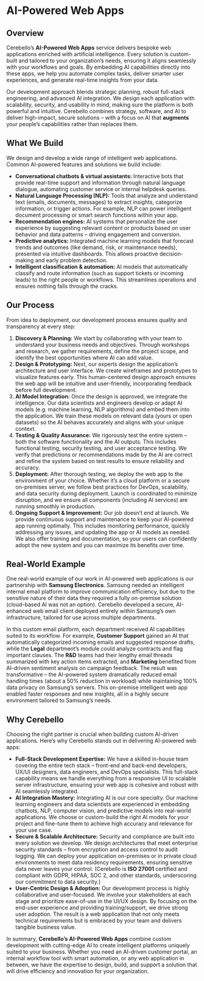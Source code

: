 # AI-Powered Web Apps

## Overview

Cerebello’s **AI-Powered Web Apps** service delivers bespoke web applications enriched with artificial intelligence. Every solution is custom-built and tailored to your organization’s needs, ensuring it aligns seamlessly with your workflows and goals. By embedding AI capabilities directly into these apps, we help you automate complex tasks, deliver smarter user experiences, and generate real-time insights from your data.

Our development approach blends strategic planning, robust full-stack engineering, and advanced AI integration. We design each application with scalability, security, and usability in mind, making sure the platform is both powerful and intuitive. Cerebello combines strategy, software, and AI to deliver high-impact, secure solutions – with a focus on AI that **augments** your people’s capabilities rather than replaces them.

## What We Build

We design and develop a wide range of intelligent web applications. Common AI-powered features and solutions we build include:

- **Conversational chatbots & virtual assistants:** Interactive bots that provide real-time support and information through natural language dialogue, automating customer service or internal helpdesk queries.
- **Natural Language Processing (NLP):** Tools that analyze and understand text (emails, documents, messages) to extract insights, categorize information, or trigger actions. For example, NLP can power intelligent document processing or smart search functions within your app.
- **Recommendation engines:** AI systems that personalize the user experience by suggesting relevant content or products based on user behavior and data patterns – driving engagement and conversion.
- **Predictive analytics:** Integrated machine learning models that forecast trends and outcomes (like demand, risk, or maintenance needs), presented via intuitive dashboards. This allows proactive decision-making and early problem detection.
- **Intelligent classification & automation:** AI models that automatically classify and route information (such as support tickets or incoming leads) to the right people or workflows. This streamlines operations and ensures nothing falls through the cracks.

## Our Process

From idea to deployment, our development process ensures quality and transparency at every step:

1. **Discovery & Planning:** We start by collaborating with your team to understand your business needs and objectives. Through workshops and research, we gather requirements, define the project scope, and identify the best opportunities where AI can add value.
2. **Design & Prototyping:** Next, our experts design the application’s architecture and user interface. We create wireframes and prototypes to visualize features early. This human-centered design approach ensures the web app will be intuitive and user-friendly, incorporating feedback before full development.
3. **AI Model Integration:** Once the design is approved, we integrate the intelligence. Our data scientists and engineers develop or adapt AI models (e.g. machine learning, NLP algorithms) and embed them into the application. We train these models on relevant data (yours or open datasets) so the AI behaves accurately and aligns with your unique context.
4. **Testing & Quality Assurance:** We rigorously test the entire system – both the software functionality and the AI outputs. This includes functional testing, security testing, and user acceptance testing. We verify that predictions or recommendations made by the AI are correct and refine the system based on test results to ensure reliability and accuracy.
5. **Deployment:** After thorough testing, we deploy the web app to the environment of your choice. Whether it’s a cloud platform or a secure on-premises server, we follow best practices for DevOps, scalability, and data security during deployment. Launch is coordinated to minimize disruption, and we ensure all components (including AI services) are running smoothly in production.
6. **Ongoing Support & Improvement:** Our job doesn’t end at launch. We provide continuous support and maintenance to keep your AI-powered app running optimally. This includes monitoring performance, quickly addressing any issues, and updating the app or AI models as needed. We also offer training and documentation, so your users can confidently adopt the new system and you can maximize its benefits over time.

## Real-World Example

One real-world example of our work in AI-powered web applications is our partnership with **Samsung Electronics**. Samsung needed an intelligent internal email platform to improve communication efficiency, but due to the sensitive nature of their data they required a fully on-premise solution (cloud-based AI was not an option). Cerebello developed a secure, AI-enhanced web email client deployed entirely within Samsung’s own infrastructure, tailored for use across multiple departments.

In this custom email platform, each department received AI capabilities suited to its workflow. For example, **Customer Support** gained an AI that automatically categorized incoming emails and suggested response drafts, while the **Legal** department’s module could analyze contracts and flag important clauses. The **R\&D** teams had their lengthy email threads summarized with key action items extracted, and **Marketing** benefited from AI-driven sentiment analysis on campaign feedback. The result was transformative – the AI-powered system dramatically reduced email handling times (about a 50% reduction in workload) while maintaining 100% data privacy on Samsung’s servers. This on-premise intelligent web app enabled faster responses and new insights, all in a highly secure environment tailored to Samsung’s needs.

## Why Cerebello

Choosing the right partner is crucial when building custom AI-driven applications. Here’s why Cerebello stands out in delivering AI-powered web apps:

- **Full-Stack Development Expertise:** We have a skilled in-house team covering the entire tech stack – front-end and back-end developers, UX/UI designers, data engineers, and DevOps specialists. This full-stack capability means we handle everything from a responsive UI to scalable server infrastructure, ensuring your web app is cohesive and robust with AI seamlessly integrated.
- **AI Integration Mastery:** Integrating AI is our core specialty. Our machine learning engineers and data scientists are experienced in embedding chatbots, NLP, computer vision, and predictive models into real-world applications. We choose or custom-build the right AI models for your project and fine-tune them to achieve high accuracy and relevance for your use case.
- **Secure & Scalable Architecture:** Security and compliance are built into every solution we develop. We design architectures that meet enterprise security standards – from encryption and access control to audit logging. We can deploy your application on-premises or in private cloud environments to meet data residency requirements, ensuring sensitive data never leaves your control. (Cerebello is **ISO 27001** certified and compliant with GDPR, HIPAA, SOC 2, and other standards, underscoring our commitment to data security.)
- **User-Centric Design & Adoption:** Our development process is highly collaborative and user-focused. We involve your stakeholders at each stage and prioritize ease-of-use in the UI/UX design. By focusing on the end-user experience and providing training/support, we drive strong user adoption. The result is a web application that not only meets technical requirements but is embraced by your team and delivers tangible business value.

In summary, **Cerebello’s AI-Powered Web Apps** combine custom development with cutting-edge AI to create intelligent platforms uniquely suited to your business. Whether you need an AI-driven customer portal, an internal workflow tool with smart automation, or any web application in between, we have the expertise to design, build, and support a solution that will drive efficiency and innovation for your organization.
